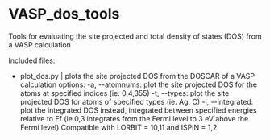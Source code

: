 # VASP_dos_tools
Tools for evaluating the site projected and total density of states (DOS) from a VASP calculation

Included files:
- plot_dos.py | plots the site projected DOS from the DOSCAR of a VASP calculation
                options:
                      -a, --atomnums: plot the site projected DOS for the atoms at specified indices (ie. 0,4,355)
                      -t, --types: plot the site projected DOS for atoms of specified types (ie. Ag, C)
                      -i, --integrated: plot the integrated DOS instead, integrated between specified energies relative to Ef (ie 0,3 integrates from the Fermi level to 3 eV above the Fermi level)
                Compatible with LORBIT = 10,11 and ISPIN = 1,2
